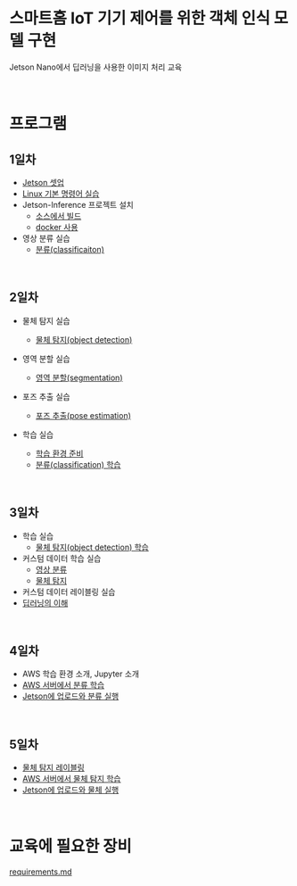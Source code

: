 # 스마트홈 IoT 기기 제어를 위한 객체 인식 모델 구현

Jetson Nano에서 딥러닝을 사용한 이미지 처리 교육

<br>

# 프로그램

## 1일차

- [Jetson 셋업](jetson_setup.pdf)
- [Linux 기본 명령어 실습](linux_commands.md)
- Jetson-Inference 프로젝트 설치
    - [소스에서 빌드](jetson_inference/setup_from_source.md)
    - [docker 사용](jetson_inference/setup_by_docker.md)
- 영상 분류 실습
    - [분류(classificaiton)](jetson_inference/execute_classification.md)

<br>

## 2일차
- 물체 탐지 실습
    - [물체 탐지(object detection)](jetson_inference/execute_object_detection.md)

- 영역 분할 실습
    - [영역 분할(segmentation)](jetson_inference/execute_segmentation.md)

- 포즈 추출 실습
    - [포즈 추출(pose estimation)](jetson_inference/execute_pose_estimation.md)

- 학습 실습
    - [학습 환경 준비](jetson_inference/prepare_training.md)
    - [분류(classification) 학습](jetson_inference/train_classification.md)

<br>

## 3일차
- 학습 실습
    - [물체 탐지(object detection) 학습](jetson_inference/train_object_detection.md)
- 커스텀 데이터 학습 실습
    - [영상 분류](jetson_inference/train_classification_with_custom_data.md)
    - [물체 탐지](jetson_inference/train_object_detection_with_custom_data.md)
- 커스텀 데이터 레이블링 실습
- [딥러닝의 이해](deep_learning_intro.pptx)

<br>

## 4일차
- AWS 학습 환경 소개, Jupyter 소개
- [AWS 서버에서 분류 학습](jetson_inference/train_classification_on_server.ipynb)
- [Jetson에 업로드와 분류 실행](jetson_inference/execute_classification_by_uploaded_model.md)

<br>

## 5일차
- [물체 탐지 레이블링](prepparing_object_detection_data.md)
- [AWS 서버에서 물체 탐지 학습](jetson_inference/train_object_detection_on_server.ipynb)
- [Jetson에 업로드와 물체 실행](jetson_inference/execute_object_detection_by_uploaded_model.md)

<br>

# 교육에 필요한 장비
[requirements.md](requirements.md)